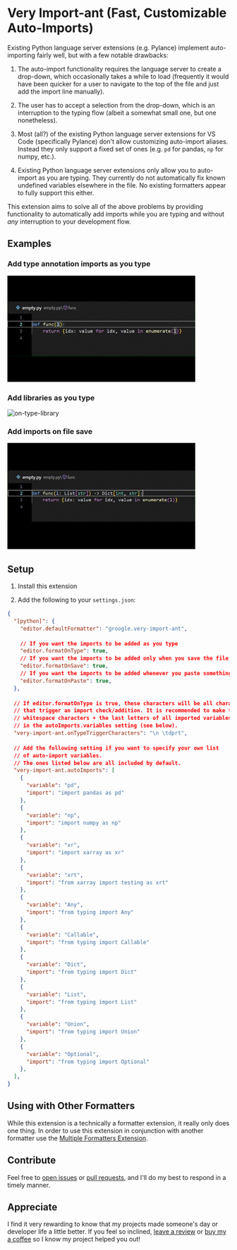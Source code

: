 # Very Import-ant (Fast, Customizable Auto-Imports)

Existing Python language server extensions (e.g. Pylance) implement
auto-importing fairly well, but with a few notable drawbacks:

1. The auto-import functionality requires the language server to
create a drop-down, which occasionally takes a while to load (frequently
it would have been quicker for a user to navigate to the top of the
file and just add the import line manually).

1. The user has to accept a selection from the drop-down, which is an interruption
to the typing flow (albeit a somewhat small one, but one nonetheless).

1. Most (all?) of the existing Python language server extensions for VS Code
(specifically Pylance) don't allow customizing auto-import aliases.
Instead they only support a fixed set of ones (e.g. `pd` for pandas, `np` for
numpy, etc.).

1. Existing Python language server extensions only allow you to auto-import
as you are typing. They currently do not automatically fix known undefined
variables elsewhere in the file. No existing formatters appear to fully
support this either.

This extension aims to solve all of the above problems by providing
functionality to automatically add imports while you are typing and
without *any* interruption to your development flow.

## Examples

### Add type annotation imports as you type

![on-type-type-annotation](./docs/gifs/on-type-type-annotation.gif)

### Add libraries as you type

![on-type-library](./docs/gifs/on-type-library.gif)

### Add imports on file save

![on-save-type-annotations](./docs/gifs/on-save-type-annotation.gif)

## Setup

1. Install this extension

1. Add the following to your `settings.json`:

```json
{
  "[python]": {
    "editor.defaultFormatter": "groogle.very-import-ant",

    // If you want the imports to be added as you type
    "editor.formatOnType": true,
    // If you want the imports to be added only when you save the file
    "editor.formatOnSave": true,
    // If you want the imports to be added whenever you paste something into your editor
    "editor.formatOnPaste": true,
  },

  // If editor.formatOnType is true, these characters will be all characters
  // that trigger an import check/addition. It is recommended to make this
  // whitespace characters + the last letters of all imported variables
  // in the autoImports.variables setting (see below).
  "very-import-ant.onTypeTriggerCharacters": "\n \tdprt",

  // Add the following setting if you want to specify your own list
  // of auto-import variables.
  // The ones listed below are all included by default.
  "very-import-ant.autoImports": [
    {
      "variable": "pd",
      "import": "import pandas as pd"
    },
    {
      "variable": "np",
      "import": "import numpy as np"
    },
    {
      "variable": "xr",
      "import": "import xarray as xr"
    },
    {
      "variable": "xrt",
      "import": "from xarray import testing as xrt"
    },
    {
      "variable": "Any",
      "import": "from typing import Any"
    },
    {
      "variable": "Callable",
      "import": "from typing import Callable"
    },
    {
      "variable": "Dict",
      "import": "from typing import Dict"
    },
    {
      "variable": "List",
      "import": "from typing import List"
    },
    {
      "variable": "Union",
      "import": "from typing import Union"
    },
    {
      "variable": "Optional",
      "import": "from typing import Optional"
    },
  ],
}
```

## Using with Other Formatters

While this extension is a technically a formatter extension, it really only does
one thing. In order to use this extension in conjunction with another formatter
use the [Multiple Formatters Extension](https://marketplace.visualstudio.com/items?itemName=Jota0222.multi-formatter).

## Contribute

Feel free to
[open issues](https://github.com/leep-frog/very-import-ant/issues) or
[pull requests](https://github.com/leep-frog/very-import-ant/pulls),
and I'll do my best to respond in a timely manner.

## Appreciate

I find it very rewarding to know that my projects made someone's day or
developer life a little better. If you feel so inclined,
[leave a review](https://marketplace.visualstudio.com/items?itemName=groogle.very-import-ant&ssr=false#review-details)
or [buy my a coffee](https://paypal.me/sleepfrog) so I know my project helped
you out!
